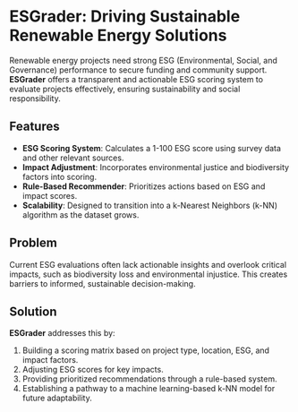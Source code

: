 # ESGrader: Driving Sustainable Renewable Energy Solutions

Renewable energy projects need strong ESG (Environmental, Social, and Governance) performance to secure funding and community support. **ESGrader** offers a transparent and actionable ESG scoring system to evaluate projects effectively, ensuring sustainability and social responsibility.

## Features

- **ESG Scoring System**: Calculates a 1-100 ESG score using survey data and other relevant sources.
- **Impact Adjustment**: Incorporates environmental justice and biodiversity factors into scoring.
- **Rule-Based Recommender**: Prioritizes actions based on ESG and impact scores.
- **Scalability**: Designed to transition into a k-Nearest Neighbors (k-NN) algorithm as the dataset grows.

## Problem

Current ESG evaluations often lack actionable insights and overlook critical impacts, such as biodiversity loss and environmental injustice. This creates barriers to informed, sustainable decision-making.

## Solution

**ESGrader** addresses this by:
1. Building a scoring matrix based on project type, location, ESG, and impact factors.
2. Adjusting ESG scores for key impacts.
3. Providing prioritized recommendations through a rule-based system.
4. Establishing a pathway to a machine learning-based k-NN model for future adaptability.
